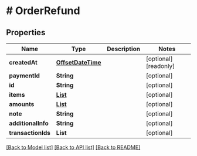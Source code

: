 # # OrderRefund


## Properties 


Name | Type | Description | Notes
------------ | ------------- | ------------- | -------------
**createdAt**| [**OffsetDateTime**](OffsetDateTime.md) |   | [optional] [readonly]
**paymentId**| **String** |   | [optional]
**id**| **String** |   | [optional]
**items**| [**List<OrderRefundItem>**](OrderRefundItem.md) |   | [optional]
**amounts**| [**List<OrderRefundAmount>**](OrderRefundAmount.md) |   | [optional]
**note**| **String** |   | [optional]
**additionalInfo**| **String** |   | [optional]
**transactionIds**| **List<String>** |   | [optional]


[[Back to Model list]](../../README.md#models) [[Back to API list]](../../README.md#endpoints) [[Back to README]](../../README.md)

